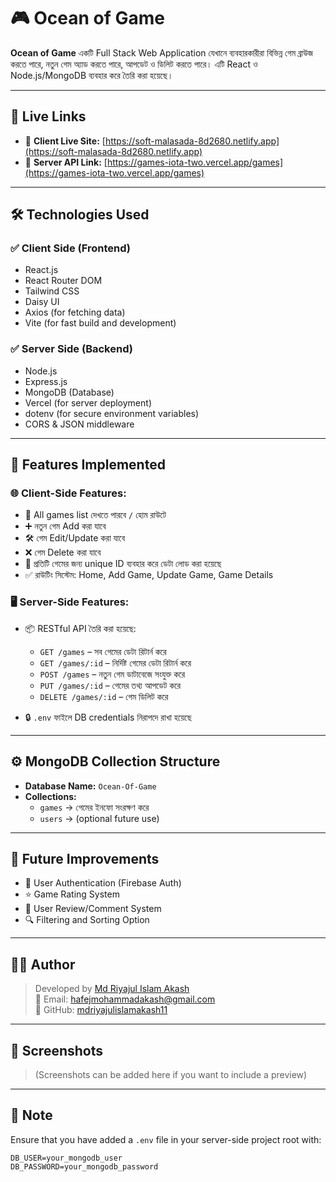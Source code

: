 # 🎮 Ocean of Game

**Ocean of Game** একটি Full Stack Web Application যেখানে ব্যবহারকারীরা বিভিন্ন গেম ব্রাউজ করতে পারে, নতুন গেম অ্যাড করতে পারে, আপডেট ও ডিলিট করতে পারে। এটি React ও Node.js/MongoDB ব্যবহার করে তৈরি করা হয়েছে।

---

## 🔗 Live Links

- 🔸 **Client Live Site:** [https://soft-malasada-8d2680.netlify.app](https://soft-malasada-8d2680.netlify.app)
- 🔸 **Server API Link:** [https://games-iota-two.vercel.app/games](https://games-iota-two.vercel.app/games)

---

## 🛠️ Technologies Used

### ✅ Client Side (Frontend)

- React.js
- React Router DOM
- Tailwind CSS
- Daisy UI
- Axios (for fetching data)
- Vite (for fast build and development)

### ✅ Server Side (Backend)

- Node.js
- Express.js
- MongoDB (Database)
- Vercel (for server deployment)
- dotenv (for secure environment variables)
- CORS & JSON middleware

---

## 📁 Features Implemented

### 🌐 Client-Side Features:

- 🔎 All games list দেখতে পারবে `/` হোম রাউটে
- ➕ নতুন গেম Add করা যাবে
- 🛠️ গেম Edit/Update করা যাবে
- ❌ গেম Delete করা যাবে
- 🔗 প্রতিটি গেমের জন্য unique ID ব্যবহার করে ডেটা লোড করা হয়েছে
- ✅ রাউটিং সিস্টেম: Home, Add Game, Update Game, Game Details

### 🖥️ Server-Side Features:

- 📦 RESTful API তৈরি করা হয়েছে:
  - `GET /games` – সব গেমের ডেটা রিটার্ন করে
  - `GET /games/:id` – নির্দিষ্ট গেমের ডেটা রিটার্ন করে
  - `POST /games` – নতুন গেম ডাটাবেজে সংযুক্ত করে
  - `PUT /games/:id` – গেমের তথ্য আপডেট করে
  - `DELETE /games/:id` – গেম ডিলিট করে

- 🔒 `.env` ফাইলে DB credentials নিরাপদে রাখা হয়েছে

---

## ⚙️ MongoDB Collection Structure

- **Database Name:** `Ocean-Of-Game`
- **Collections:**
  - `games` → গেমের ইনফো সংরক্ষণ করে
  - `users` → (optional future use)

---

## 🔮 Future Improvements

- 🔐 User Authentication (Firebase Auth)
- ⭐ Game Rating System
- 💬 User Review/Comment System
- 🔍 Filtering and Sorting Option

---

## 👨‍💻 Author

> Developed by [Md Riyajul Islam Akash](https://www.linkedin.com/in/mdriyajulislam/)  
> 📧 Email: hafejmohammadakash@gmail.com  
> 🔗 GitHub: [mdriyajulislamakash11](https://github.com/mdriyajulislamakash11)

---

## 📸 Screenshots

> (Screenshots can be added here if you want to include a preview)

---

## 📌 Note

Ensure that you have added a `.env` file in your server-side project root with:

```env
DB_USER=your_mongodb_user
DB_PASSWORD=your_mongodb_password
